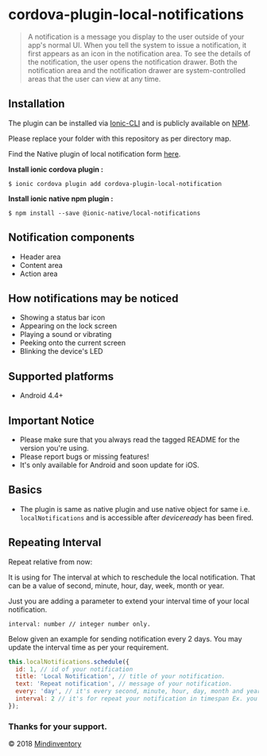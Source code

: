 # cordova-plugin-local-notifications

> A notification is a message you display to the user outside of your app's normal UI. When you tell the system to issue a notification, it first appears as an icon in the notification area. To see the details of the notification, the user opens the notification drawer. Both the notification area and the notification drawer are system-controlled areas that the user can view at any time.

## Installation

The plugin can be installed via [Ionic-CLI][ionicPluginCLI] and is publicly available on [NPM][CLI].

Please replace your folder with this repository as per directory map.

Find the Native plugin of local notification form [here][CLI].

**Install ionic cordova plugin :**

    $ ionic cordova plugin add cordova-plugin-local-notification

**Install ionic native npm plugin :**

    $ npm install --save @ionic-native/local-notifications

## Notification components

- Header area
- Content area
- Action area

## How notifications may be noticed

- Showing a status bar icon
- Appearing on the lock screen
- Playing a sound or vibrating
- Peeking onto the current screen
- Blinking the device's LED

## Supported platforms

- Android 4.4+

## Important Notice

- Please make sure that you always read the tagged README for the version you're using.
- Please report bugs or missing features!
- It's only available for Android and soon update for iOS.

## Basics
- The plugin is same as native plugin and use native object for same i.e. `localNotifications` and is accessible after *deviceready* has been fired.

## Repeating Interval

Repeat relative from now:

It is using for The interval at which to reschedule the local notification. That can be a value of second, minute, hour, day, week, month or year.

Just you are adding a parameter to extend your interval time of your local notification.

```
interval: number // integer number only.
```

Below given an example for sending notification every 2 days. You may update the interval time as per your requirement.

```js
this.localNotifications.schedule({
  id: 1, // id of your notification
  title: 'Local Notification', // title of your notification.
  text: 'Repeat notification', // message of your notification.
  every: 'day', // it's every second, minute, hour, day, month and year parameter to repeat your notification.
  interval: 2 // it's for repeat your notification in timespan Ex. you are using 2 then it's triggerd your notification at every 2 days.
});
```

### Thanks for your support.



© 2018 [Mindinventory][company]

[cordova]: https://ionicframework.com/
[CLI]: https://ionicframework.com/docs/native/local-notifications/
[ionicPluginCLI]: https://ionicframework.com/docs/cli/cordova/plugin/
[company]: https://www.mindinventory.com/